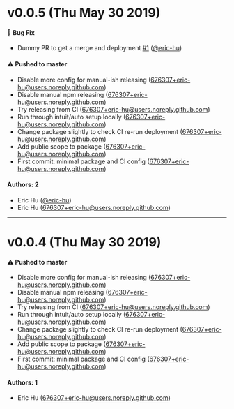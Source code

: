 # v0.0.5 (Thu May 30 2019)

#### 🐛  Bug Fix

- Dummy PR to get a merge and deployment [#1](https://github.com/eric-hu/npm-deploy-tests/pull/1) ([@eric-hu](https://github.com/eric-hu))

#### ⚠️  Pushed to master

- Disable more config for manual-ish releasing  (676307+eric-hu@users.noreply.github.com)
- Disable manual npm releasing  (676307+eric-hu@users.noreply.github.com)
- Try releasing from CI  (676307+eric-hu@users.noreply.github.com)
- Run through intuit/auto setup locally  (676307+eric-hu@users.noreply.github.com)
- Change package slightly to check CI re-run deployment  (676307+eric-hu@users.noreply.github.com)
- Add public scope to package  (676307+eric-hu@users.noreply.github.com)
- First commit: minimal package and CI config  (676307+eric-hu@users.noreply.github.com)

#### Authors: 2

- Eric Hu ([@eric-hu](https://github.com/eric-hu))
- Eric Hu (676307+eric-hu@users.noreply.github.com)

---

# v0.0.4 (Thu May 30 2019)

#### ⚠️  Pushed to master

- Disable more config for manual-ish releasing  (676307+eric-hu@users.noreply.github.com)
- Disable manual npm releasing  (676307+eric-hu@users.noreply.github.com)
- Try releasing from CI  (676307+eric-hu@users.noreply.github.com)
- Run through intuit/auto setup locally  (676307+eric-hu@users.noreply.github.com)
- Change package slightly to check CI re-run deployment  (676307+eric-hu@users.noreply.github.com)
- Add public scope to package  (676307+eric-hu@users.noreply.github.com)
- First commit: minimal package and CI config  (676307+eric-hu@users.noreply.github.com)

#### Authors: 1

- Eric Hu (676307+eric-hu@users.noreply.github.com)